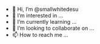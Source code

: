 - 👋 Hi, I’m @smallwhitedesu
- 👀 I’m interested in ...
- 🌱 I’m currently learning ...
- 💞️ I’m looking to collaborate on ...
- 📫 How to reach me ...

<!---
smallwhitedesu/smallwhitedesu is a ✨ special ✨ repository because its `README.md` (this file) appears on your GitHub profile.
You can click the Preview link to take a look at your changes.
--->
